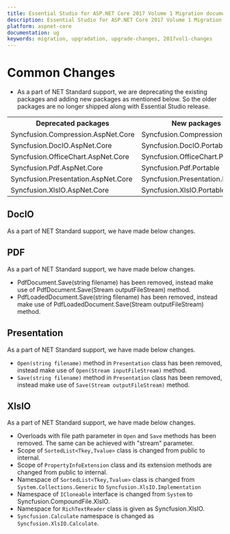 ```yaml
---
title: Essential Studio for ASP.NET Core 2017 Volume 1 Migration document
description: Essential Studio for ASP.NET Core 2017 Volume 1 Migration document
platform: aspnet-core
documentation: ug
keywords: migration, upgradation, upgrade-changes, 2017vol1-changes
---
```


# Common Changes

* As a part of NET Standard support, we are deprecating the existing packages and adding new packages as mentioned below. So the older packages are no longer shipped along with Essential Studio release.

<table class="params">
<tbody>
<tr>
<th>Deprecated packages</th>
<th>New packages</th>
</tr>
<tr>
<td>Syncfusion.Compression.AspNet.Core</td>
<td>Syncfusion.Compression.Portable</td>
</tr>
<tr>
<td>Syncfusion.DocIO.AspNet.Core</td>
<td>Syncfusion.DocIO.Portable</td>
</tr>
<tr>
<td>Syncfusion.OfficeChart.AspNet.Core</td>
<td>Syncfusion.OfficeChart.Portable</td>
</tr>
<tr>
<td>Syncfusion.Pdf.AspNet.Core</td>
<td>Syncfusion.Pdf.Portable</td>
</tr>
<tr>
<td>Syncfusion.Presentation.AspNet.Core</td>
<td>Syncfusion.Presentation.Portable</td>
</tr>
<tr>
<td>Syncfusion.XlsIO.AspNet.Core</td>
<td>Syncfusion.XlsIO.Portable</td>
</tr>
</tbody>
</table>

## DocIO

As a part of NET Standard support, we have made below changes.

## PDF

As a part of NET Standard support, we have made below changes.

* PdfDocument.Save(string filename) has been removed, instead make use of PdfDocument.Save(Stream outputFileStream) method.
* PdfLoadedDocument.Save(string filename) has been removed, instead make use of PdfLoadedDocument.Save(Stream outputFileStream) method.

## Presentation

As a part of NET Standard support, we have made below changes.

* `Open(string filename)` method in `Presentation` class has been removed, instead make use of `Open(Stream inputFileStream)` method.
* `Save(string filename)` method in `Presentation` class has been removed, instead make use of `Save(Stream outputFileStream)` method.

## XlsIO

As a part of NET Standard support, we have made below changes.

* Overloads with file path parameter in `Open` and `Save` methods has been removed. The same can be achieved with "stream" parameter.
* Scope of `SortedList<Tkey,Tvalue>` class is changed from public to internal.
* Scope of `PropertyInfoExtension` class and its extension methods are changed from public to internal.
* Namespace of `SortedList<Tkey,Tvalue>` class is changed from `System.Collections.Generic` to `Syncfusion.XlsIO.Implementation`
* Namespace of `ICloneable` interface is changed from `System` to Syncfusion.CompoundFile.XlsIO.
* Namespace for `RichTextReader` class is given as Syncfusion.XlsIO.
* `Syncfusion.Calculate` namespace is changed as `Syncfusion.XlsIO.Calculate`.
